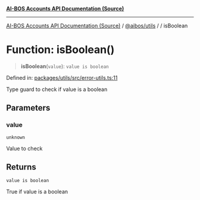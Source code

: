 [**AI-BOS Accounts API Documentation (Source)**](../../../README.md)

***

[AI-BOS Accounts API Documentation (Source)](../../../README.md) / [@aibos/utils](../README.md) / [](../README.md) / isBoolean

# Function: isBoolean()

> **isBoolean**(`value`): `value is boolean`

Defined in: [packages/utils/src/error-utils.ts:11](https://github.com/pohlai88/accounts/blob/48103fb36d28b2b9bfb33472b6de2f719773cde9/packages/utils/src/error-utils.ts#L11)

Type guard to check if value is a boolean

## Parameters

### value

`unknown`

Value to check

## Returns

`value is boolean`

True if value is a boolean

